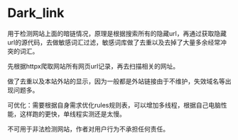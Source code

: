 # Dark_link
用于检测网站上面的暗链情况，原理是根据搜索所有的隐藏url，再通过获取隐藏url的源代码，去做敏感词汇过滤，敏感词库做了去重以及去掉了大量多余经常冲突的词汇。

先根据httpx爬取网站所有网页url记录，再去扫描相关的网址。

做了去重以及本站外站的显示，因为一般都是外站链接由于不维护，失效域名等出现问题多。

可优化：需要根据自身需求优化rules规则表，可以增加多线程，根据自己电脑性能，这样跑的更快，单线程实测还是太慢。

不可用于非法检测网站，作者对用户行为不承担任何责任。
